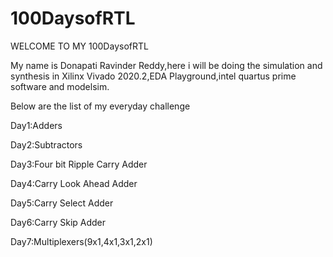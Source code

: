 # 100DaysofRTL
WELCOME TO MY 100DaysofRTL

My name is Donapati Ravinder Reddy,here i will be doing the simulation and synthesis in Xilinx Vivado 2020.2,EDA Playground,intel quartus prime software and modelsim.

Below are the list of my everyday challenge

Day1:Adders

Day2:Subtractors

Day3:Four bit Ripple Carry Adder

Day4:Carry Look Ahead Adder

Day5:Carry Select Adder

Day6:Carry Skip Adder

Day7:Multiplexers(9x1,4x1,3x1,2x1)
